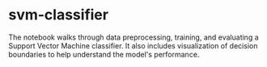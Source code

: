 # svm-classifier
The notebook walks through data preprocessing, training, and evaluating a Support Vector Machine classifier. It also includes visualization of decision boundaries to help understand the model's performance.
